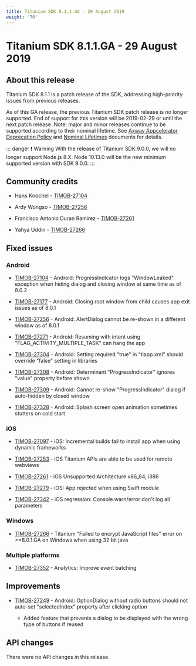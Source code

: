```yaml
---
title: Titanium SDK 8.1.1.GA - 29 August 2019
weight: '70'
---
```


# Titanium SDK 8.1.1.GA - 29 August 2019

## About this release

Titanium SDK 8.1.1 is a patch release of the SDK, addressing high-priority issues from previous releases.

As of this GA release, the previous Titanium SDK patch release is no longer supported. End of support for this version will be 2019-02-29 or until the next patch release. Note: major and minor releases continue to be supported according to their nominal lifetime. See [Axway Appcelerator Deprecation Policy](/guide/AMPLIFY_Appcelerator_Services_Overview/Axway_Appcelerator_Deprecation_Policy/) and [Nominal Lifetimes](/guide/AMPLIFY_Appcelerator_Services_Overview/Axway_Appcelerator_Product_Lifecycle/#nominal-lifetimes) documents for details.

::: danger ❗️ Warning
With the release of Titanium SDK 9.0.0, we will no longer support Node.js 8.X. Node 10.13.0 will be the new minimum supported version with SDK 9.0.0.
:::

## Community credits

* Hans Knöchel - [TIMOB-27104](https://jira.appcelerator.org/browse/TIMOB-27104)

* Ardy Wongso - [TIMOB-27256](https://jira.appcelerator.org/browse/TIMOB-27256)

* Francisco Antonio Duran Ramirez - [TIMOB-27261](https://jira.appcelerator.org/browse/TIMOB-27261)

* Yahya Uddin - [TIMOB-27266](https://jira.appcelerator.org/browse/TIMOB-27266)

## Fixed issues

### Android

* [TIMOB-27104](https://jira.appcelerator.org/browse/TIMOB-27104) - Android: ProgressIndicator logs "WindowLeaked" exception when hiding dialog and closing window at same time as of 8.0.2

* [TIMOB-27177](https://jira.appcelerator.org/browse/TIMOB-27177) - Android: Closing root window from child causes app exit issues as of 8.0.1

* [TIMOB-27256](https://jira.appcelerator.org/browse/TIMOB-27256) - Android: AlertDialog cannot be re-shown in a different window as of 8.0.1

* [TIMOB-27271](https://jira.appcelerator.org/browse/TIMOB-27271) \- Android: Resuming with intent using "FLAG\_ACTIVITY\_MULTIPLE\_TASK" can hang the app

* [TIMOB-27304](https://jira.appcelerator.org/browse/TIMOB-27304) \- Android: Setting <uses-feature/> required "true" in "tiapp.xml" should override "false" setting in libraries

* [TIMOB-27308](https://jira.appcelerator.org/browse/TIMOB-27308) \- Android: Determinant "ProgressIndicator" ignores "value" property before shown

* [TIMOB-27309](https://jira.appcelerator.org/browse/TIMOB-27309) \- Android: Cannot re-show "ProgressIndicator" dialog if auto-hidden by closed window

* [TIMOB-27328](https://jira.appcelerator.org/browse/TIMOB-27328) \- Android: Splash screen open animation sometimes stutters on cold start

### iOS

* [TIMOB-27097](https://jira.appcelerator.org/browse/TIMOB-27097) - iOS: Incremental builds fail to install app when using dynamic frameworks

* [TIMOB-27253](https://jira.appcelerator.org/browse/TIMOB-27253) - iOS Titanium APIs are able to be used for remote webviews

* [TIMOB-27261](https://jira.appcelerator.org/browse/TIMOB-27261) - iOS Unsupported Architecture x86\_64, i386

* [TIMOB-27279](https://jira.appcelerator.org/browse/TIMOB-27279) - iOS: App rejected when using Swift module

* [TIMOB-27342](https://jira.appcelerator.org/browse/TIMOB-27342) - iOS regression: Console.warn/error don't log all parameters

### Windows

* [TIMOB-27266](https://jira.appcelerator.org/browse/TIMOB-27266) - Titanium "Failed to encrypt JavaScript files" error on >=8.0.1.GA on Windows when using 32 bit java

### Multiple platforms

* [TIMOB-27352](https://jira.appcelerator.org/browse/TIMOB-27352) - Analytics: Improve event batching

## Improvements

* [TIMOB-27249](https://jira.appcelerator.org/browse/TIMOB-27249) - Android: OptionDialog without radio buttons should not auto-set "selectedIndex" property after clicking option

    * Added feature that prevents a dialog to be displayed with the wrong type of buttons if reused

## API changes

There were no API changes in this release.
